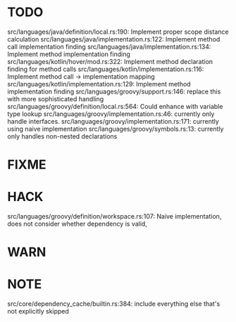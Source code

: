 # TODO
src/languages/java/definition/local.rs:190: Implement proper scope distance calculation
src/languages/java/implementation.rs:122: Implement method call implementation finding
src/languages/java/implementation.rs:134: Implement method implementation finding
src/languages/kotlin/hover/mod.rs:322: Implement method declaration finding for method calls
src/languages/kotlin/implementation.rs:116: Implement method call -> implementation mapping
src/languages/kotlin/implementation.rs:129: Implement method implementation finding
src/languages/groovy/support.rs:146: replace this with more sophisticated handling
src/languages/groovy/definition/local.rs:564: Could enhance with variable type lookup
src/languages/groovy/implementation.rs:46: currently only handle interfaces.
src/languages/groovy/implementation.rs:171: currently using naive implementation
src/languages/groovy/symbols.rs:13: currently only handles non-nested declarations

# FIXME

# HACK
src/languages/groovy/definition/workspace.rs:107: Naive implementation, does not consider whether dependency is valid,

# WARN

# NOTE
src/core/dependency_cache/builtin.rs:384: include everything else that's not explicitly skipped
